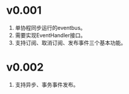 # v0.001
1. 单协程同步运行的eventbus。
2. 需要实现EventHandler接口。
3. 支持订阅、取消订阅、发布事件三个基本功能。

# v0.002
1. 支持异步、事务事件发布。
